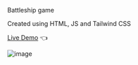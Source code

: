 Battleship game

Created using HTML, JS and Tailwind CSS


<a href="https://kb-git-hub.github.io/weather-app/" rel="nofollow">Live Demo</a>  :point_left:

![image](https://user-images.githubusercontent.com/101476530/210035100-d57e5c5d-f593-474f-93b1-8ad9a01b508a.png)
